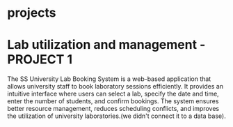 # projects
 
# Lab utilization and management - PROJECT 1

The SS University Lab Booking System is a web-based application that allows university staff to book laboratory sessions efficiently. It provides an intuitive interface where users can select a lab, specify the date and time, enter the number of students, and confirm bookings. The system ensures better resource management, reduces scheduling conflicts, and improves the utilization of university laboratories.(we didn't connect it to a data base).
